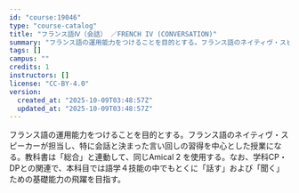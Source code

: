 ```yaml
---
id: "course:19046"
type: "course-catalog"
title: "フランス語Ⅳ（会話） ／FRENCH IV (CONVERSATION)"
summary: "フランス語の運用能力をつけることを目的とする。フランス語のネイティヴ・スピーカーが担当し、特に会話と決まった言い回しの習得を中心とした授業になる。教科書は「総合」と連動して、同じAmical 2 を使用する。なお、学科CP・DPとの関連で、…"
tags: []
campus: ""
credits: 1
instructors: []
license: "CC-BY-4.0"
version:
  created_at: "2025-10-09T03:48:57Z"
  updated_at: "2025-10-09T03:48:57Z"
---
```

フランス語の運用能力をつけることを目的とする。フランス語のネイティヴ・スピーカーが担当し、特に会話と決まった言い回しの習得を中心とした授業になる。教科書は「総合」と連動して、同じAmical 2 を使用する。なお、学科CP・DPとの関連で、本科目では語学４技能の中でもとくに「話す」および「聞く」ための基礎能力の飛躍を目指す。
